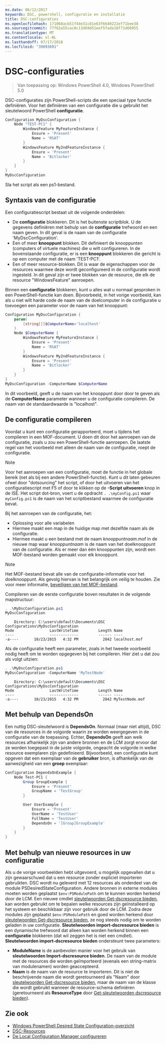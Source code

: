 ```yaml
---
ms.date: 06/12/2017
keywords: DSC, powershell, configuratie en installatie
title: DSC-configuraties
ms.openlocfilehash: 171068acb51f44e31c81e63f6640222ef71bee38
ms.sourcegitcommit: 77f62a55cac8c13d69d51eef5fade18f71d66955
ms.translationtype: MT
ms.contentlocale: nl-NL
ms.lasthandoff: 07/17/2018
ms.locfileid: "39093691"
---
```

# <a name="dsc-configurations"></a>DSC-configuraties

> Van toepassing op: Windows PowerShell 4.0, Windows PowerShell 5.0

DSC-configuraties zijn PowerShell-scripts die een speciaal type functie definiëren.
Voor het definiëren van een configuratie die u gebruikt het sleutelwoord PowerShell **configuratie**.

```powershell
Configuration MyDscConfiguration {
    Node "TEST-PC1" {
        WindowsFeature MyFeatureInstance {
            Ensure = 'Present'
            Name = 'RSAT'
        }
        WindowsFeature My2ndFeatureInstance {
            Ensure = 'Present'
            Name = 'Bitlocker'
        }
    }
}
MyDscConfiguration
```

Sla het script als een ps1-bestand.

## <a name="configuration-syntax"></a>Syntaxis van de configuratie

Een configuratiescript bestaat uit de volgende onderdelen:

- De **configuratie** blokkeren. Dit is het buitenste scriptblok. U de gegevens definiëren met behulp van de **configuratie** trefwoord en een naam geven. In dit geval is de naam van de configuratie 'MyDscConfiguration'.
- Een of meer **knooppunt** blokken. Dit definieert de knooppunten (computers of virtuele machines) die u wilt configureren. In de bovenstaande configuratie, er is een **knooppunt** blokkeren die gericht is op een computer met de naam 'TEST-PC1'.
- Een of meer resource-blokken. Dit is waar de eigenschappen voor de resources waarmee deze wordt geconfigureerd in de configuratie wordt ingesteld. In dit geval zijn er twee blokken van de resource, die elk de resource "WindowsFeature" aanroepen.

Binnen een **configuratie** blokkeren, kunt u alles wat u normaal gesproken in een PowerShell-functie kan doen. Bijvoorbeeld, in het vorige voorbeeld, kan als u niet wilt harde code de naam van de doelcomputer in de configuratie u toevoegen een parameter voor de naam van het knooppunt:

```powershell
Configuration MyDscConfiguration {
    param(
        [string[]]$ComputerName='localhost'
    )
    Node $ComputerName {
        WindowsFeature MyFeatureInstance {
            Ensure = 'Present'
            Name = 'RSAT'
        }
        WindowsFeature My2ndFeatureInstance {
            Ensure = 'Present'
            Name = 'Bitlocker'
        }
    }
}
MyDscConfiguration -ComputerName $ComputerName
```

In dit voorbeeld, geeft u de naam van het knooppunt door door te geven als de **ComputerName** parameter wanneer u de configuratie compileren. De naam van de standaardwaarde is "localhost".

## <a name="compiling-the-configuration"></a>De configuratie compileren

Voordat u kunt een configuratie gerapporteerd, moet u tijdens het compileren in een MOF-document.
U doen dit door het aanroepen van de configuratie, zoals u zou een PowerShell-functie aanroepen.
De laatste regel van het voorbeeld met alleen de naam van de configuratie, roept de configuratie.

> [!NOTE]
> Voor het aanroepen van een configuratie, moet de functie in het globale bereik (net als bij een andere PowerShell-functie).
> Kunt u dit laten gebeuren ofwel door "dotsourcing" het script, of door het uitvoeren van het configuratiescript met F5 of door te klikken op de **-Script uitvoeren** knop in de ISE.
> Het script dot-bron, voert u de opdracht `. .\myConfig.ps1` waar `myConfig.ps1` is de naam van het scriptbestand waarmee de configuratie bevat.

Bij het aanroepen van de configuratie, het:

- Oplossing voor alle variabelen
- Hiermee maakt een map in de huidige map met dezelfde naam als de configuratie.
- Hiermee maakt u een bestand met de naam _knooppuntnaam_.mof in de nieuwe map waar _knooppuntnaam_ is de naam van het doelknooppunt van de configuratie.
  Als er meer dan één knooppunten zijn, wordt een MOF-bestand worden gemaakt voor elk knooppunt.

> [!NOTE]
> Het MOF-bestand bevat alle van de configuratie-informatie voor het doelknooppunt. Als gevolg hiervan is het belangrijk om veilig te houden.
> Zie voor meer informatie, [beveiligen van het MOF-bestand](secureMOF.md).

Compileren van de eerste configuratie boven resultaten in de volgende mapstructuur:

```powershell
. .\MyDscConfiguration.ps1
MyDscConfiguration
```

```
    Directory: C:\users\default\Documents\DSC Configurations\MyDscConfiguration
Mode                LastWriteTime         Length Name
----                -------------         ------ ----
-a----       10/23/2015   4:32 PM           2842 localhost.mof
```

Als de configuratie heeft een parameter, zoals in het tweede voorbeeld nodig heeft om te worden opgegeven bij het compileren. Hier ziet u dat zou als volgt uitzien:

```powershell
. .\MyDscConfiguration.ps1
MyDscConfiguration -ComputerName 'MyTestNode'
```

```
    Directory: C:\users\default\Documents\DSC Configurations\MyDscConfiguration
Mode                LastWriteTime         Length Name
----                -------------         ------ ----
-a----       10/23/2015   4:32 PM           2842 MyTestNode.mof
```

## <a name="using-dependson"></a>Met behulp van DependsOn

Een nuttig DSC-sleutelwoord is **DependsOn**. Normaal (maar niet altijd), DSC van de resources in de volgorde waarin ze worden weergegeven in de configuratie van de toepassing.
Echter, **DependsOn** geeft aan welk resources afhankelijk zijn van andere bronnen en de LCM zorgt ervoor dat ze worden toegepast in de juiste volgorde, ongeacht de volgorde in welke resource exemplaren zijn gedefinieerd.
Bijvoorbeeld, een configuratie kunt opgeven dat een exemplaar van de **gebruiker** bron, is afhankelijk van de aanwezigheid van een **groep** exemplaar:

```powershell
Configuration DependsOnExample {
    Node Test-PC1 {
        Group GroupExample {
            Ensure = 'Present'
            GroupName = 'TestGroup'
        }

        User UserExample {
            Ensure = 'Present'
            UserName = 'TestUser'
            FullName = 'TestUser'
            DependsOn = '[Group]GroupExample'
        }
    }
}
```

## <a name="using-new-resources-in-your-configuration"></a>Met behulp van nieuwe resources in uw configuratie

Als u de vorige voorbeelden hebt uitgevoerd, u mogelijk opgevallen dat u zijn gewaarschuwd dat u een resource zonder expliciet importeren gebruikten.
DSC wordt nu geleverd met 12 resources als onderdeel van de module PSDesiredStateConfiguration.
Andere bronnen in externe modules moeten worden geplaatst `$env:PSModulePath` om te kunnen worden herkend door de LCM.
Een nieuwe cmdlet [sleutelwoorden Get-dscresource bieden](https://technet.microsoft.com/library/dn521625.aspx), kan worden gebruikt om te bepalen welke resources zijn geïnstalleerd op het systeem en beschikbaar zijn voor gebruik door de LCM.
Zodra deze modules zijn geplaatst `$env:PSModulePath` en goed worden herkend door [sleutelwoorden Get-dscresource bieden](https://technet.microsoft.com/library/dn521625.aspx), ze nog steeds nodig om te worden geladen in uw configuratie.
**Sleutelwoorden import-dscresource bieden** is een dynamische trefwoord dat alleen kan worden herkend binnen een **configuratie** blokkeren (dat wil zeggen het is niet een cmdlet).
**Sleutelwoorden import-dscresource bieden** ondersteunt twee parameters:

- **ModuleName** is de aanbevolen manier voor het gebruik van **sleutelwoorden Import-dscresource bieden**. De naam van de module met de resources die worden geïmporteerd (evenals een string-matrix van modulenamen) worden geaccepteerd.
- **Naam** is de naam van de resource te importeren. Dit is niet de beschrijvende naam die wordt geretourneerd als "Naam" door [sleutelwoorden Get-dscresource bieden](https://technet.microsoft.com/library/dn521625.aspx), maar de naam van de klasse die wordt gebruikt wanneer de resource-schema definiëren (geretourneerd als **ResourceType** door [Get-sleutelwoorden dscresource bieden](https://technet.microsoft.com/library/dn521625.aspx)).

## <a name="see-also"></a>Zie ook

- [Windows PowerShell Desired State Configuration-overzicht](overview.md)
- [DSC-Resources](resources.md)
- [De Local Configuration Manager configureren](metaConfig.md)
